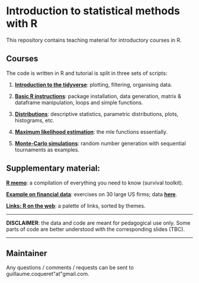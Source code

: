 Introduction to statistical methods with R
================
This repository contains teaching material for introductory courses in R.


Courses
----

The code is written in R and tutorial is split in three sets of scripts:

1.  **[Introduction to the tidyverse](https://github.com/shokru/rstats/blob/md/master/S1_tidyverse.md)**: plotting, filtering, organising data.

2.  **[Basic R instructions](https://github.com/shokru/rstats/blob/md/master/S2_Basics.md)**: package installation, data generation, matrix & dataframe manipulation, loops and simple functions.

3.  **[Distributions](https://github.com/shokru/rstats/blob/md/master/S3_Distributions.md)**: descriptive statistics, parametric distributions, plots, histograms, etc.

4.  **[Maximum likelihood estimation](https://github.com/shokru/rstats/blob/md/master/S4_MLE.md)**: the mle functions essentially.

5.  **[Monte-Carlo simulations](https://github.com/shokru/rstats/blob/md/master/S5_MC.md)**: random number generation with sequential tournaments as examples.

Supplementary material:
----------

**[R memo](https://github.com/shokru/rstats/blob/md/master/R_Memo.md)**: a compilation of everything you need to know (survival toolkit).

**[Example on financial data](https://github.com/shokru/rstats/blob/md/master/Finance_Study.md)**: exercises on 30 large US firms; data **[here](https://github.com/shokru/rstats/blob/master/Figures/data.RData)**.

**[Links: R on the web](https://github.com/shokru/rstats/blob/md/master/R_links.md)**: a palette of links, sorted by themes.

------------------------------------------------------------------------

**DISCLAIMER**: the data and code are meant for pedagogical use only. Some parts of code are better understood with the corresponding slides (TBC).

------------------------------------------------------------------------



Maintainer
----------

Any questions / comments / requests can be sent to guillaume.coqueret"at"gmail.com.
